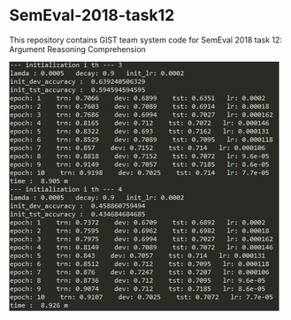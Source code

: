 # SemEval-2018-task12
This repository contains GIST team system code for SemEval 2018 task 12: Argument Reasoning Comprehension

![command display example](./image/command_example.JPG)
